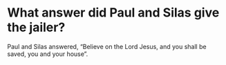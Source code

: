 # What answer did Paul and Silas give the jailer?

Paul and Silas answered, “Believe on the Lord Jesus, and you shall be saved, you and your house”.
